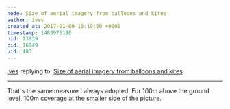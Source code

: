 ```yaml
---
node: Size of aerial imagery from balloons and kites
author: ives
created_at: 2017-01-09 15:19:50 +0000
timestamp: 1483975190
nid: 13839
cid: 16049
uid: 403
---
```




[ives](../profile/ives) replying to: [Size of aerial imagery from balloons and kites](../notes/Morgan/01-05-2017/size-of-aerial-imagery-from-balloons-and-kites)

----
That's the same measure I always adopted. For 100m above the ground level, 100m coverage at the smaller side of the picture.